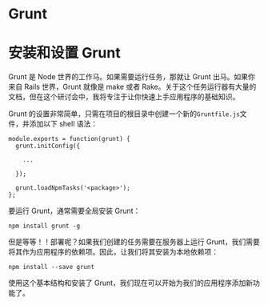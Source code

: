 # Grunt

# 安装和设置 Grunt

Grunt 是 Node 世界的工作马。如果需要运行任务，那就让 Grunt 出马。如果你来自 Rails 世界，Grunt 就像是 make 或者 Rake。关于这个任务运行器有大量的文档，但在这个研讨会中，我将专注于让你快速上手应用程序的基础知识。

Grunt 的设置非常简单，只需在项目的根目录中创建一个新的`Gruntfile.js`文件，并添加以下 shell 语法：

```
module.exports = function(grunt) {
  grunt.initConfig({

    ...

  });

  grunt.loadNpmTasks('<package>');
}; 
```

要运行 Grunt，通常需要全局安装 Grunt：

```
npm install grunt -g 
```

但是等等！！部署呢？如果我们创建的任务需要在服务器上运行 Grunt，我们需要将其作为应用程序的依赖项。因此，让我们将其安装为本地依赖项：

```
npm install --save grunt 
```

使用这个基本结构和安装了 Grunt，我们现在可以开始为我们的应用程序添加新功能了。
